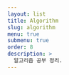 ```yaml
---
layout: list
title: Algorithm
slug: algorithm
menu: true
submenu: true
order: 8
description: >
  알고리즘 공부 정리.
---
```

